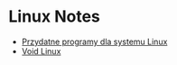 # Linux Notes

- [Przydatne programy dla systemu Linux](docs/Programy.md)
- [Void Linux](docs/Void.md)
